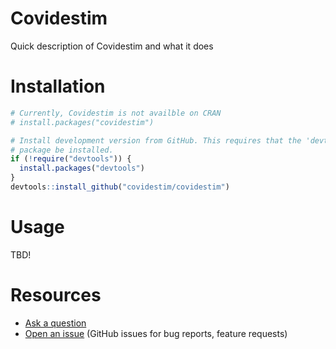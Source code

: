# Covidestim

Quick description of Covidestim and what it does

# Installation

```r
# Currently, Covidestim is not availble on CRAN
# install.packages("covidestim")

# Install development version from GitHub. This requires that the 'devtools'
# package be installed.
if (!require("devtools")) {
  install.packages("devtools")
}
devtools::install_github("covidestim/covidestim")
```

# Usage

TBD!

# Resources

- [Ask a question](mailto:marcus.russi@yale.edu?subject=covidestim)
- [Open an issue](https://github.com/covidestim/covidestim/issues) (GitHub
  issues for bug reports, feature requests)
